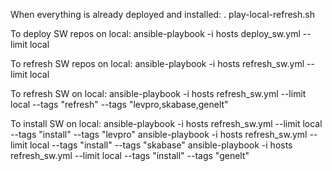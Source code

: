 When everything is already deployed and installed:
. play-local-refresh.sh

To deploy SW repos on local:
ansible-playbook -i hosts deploy_sw.yml --limit local

To refresh SW repos on local:
ansible-playbook -i hosts refresh_sw.yml --limit local

To refresh SW on local:
ansible-playbook -i hosts refresh_sw.yml --limit local --tags "refresh" --tags "levpro,skabase,genelt"

To install SW on local:
ansible-playbook -i hosts refresh_sw.yml --limit local --tags "install" --tags "levpro"
ansible-playbook -i hosts refresh_sw.yml --limit local --tags "install" --tags "skabase"
ansible-playbook -i hosts refresh_sw.yml --limit local --tags "install" --tags "genelt"
